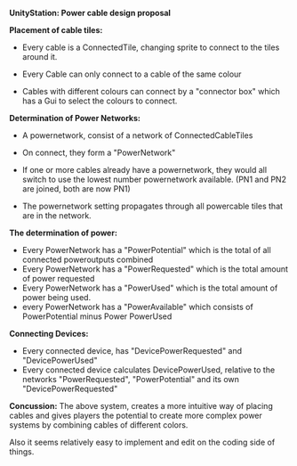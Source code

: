 **UnityStation: Power cable design proposal**

**Placement of cable tiles:**
- Every cable is a ConnectedTile, changing sprite to connect to the tiles around it.

- Every Cable can only connect to a cable of the same colour

- Cables with different colours can connect by a &quot;connector box&quot; which has a Gui to select the colours to connect.

**Determination of Power Networks:**
- A powernetwork, consist of a network of ConnectedCableTiles

- On connect, they form a &quot;PowerNetwork&quot;

- If one or more cables already have a powernetwork, they would all switch to use the lowest number powernetwork available. (PN1 and PN2 are joined, both are now PN1)
- The powernetwork setting propagates through all powercable tiles that are in the network.

**The determination of power:**
- Every PowerNetwork has a &quot;PowerPotential&quot; which is the total of all connected poweroutputs combined
- Every PowerNetwork has a &quot;PowerRequested&quot; which is the total amount of power requested
- Every PowerNetwork has a &quot;PowerUsed&quot; which is the total amount of power being used.
- every PowerNetwork has a &quot;PowerAvailable&quot; which consists of PowerPotential minus Power PowerUsed

**Connecting Devices:**
- Every connected device, has &quot;DevicePowerRequested&quot; and &quot;DevicePowerUsed&quot;
- Every connected device calculates DevicePowerUsed, relative to the networks &quot;PowerRequested&quot;, &quot;PowerPotential&quot; and its own &quot;DevicePowerRequested&quot;


**Concussion:**
The above system, creates a more intuitive way of placing cables and gives players the potential to create more complex power systems by combining cables of different colors.

Also it seems relatively easy to implement and edit on the coding side of things.